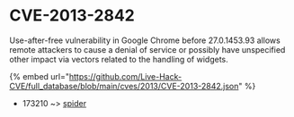 # CVE-2013-2842

Use-after-free vulnerability in Google Chrome before 27.0.1453.93 allows remote attackers to cause a denial of service or possibly have unspecified other impact via vectors related to the handling of widgets.

{% embed url="https://github.com/Live-Hack-CVE/full_database/blob/main/cves/2013/CVE-2013-2842.json" %}


* 173210 ~> [spider](https://www.alice-snow.ru/2013/database/cve-2013-2842/spider-173210)